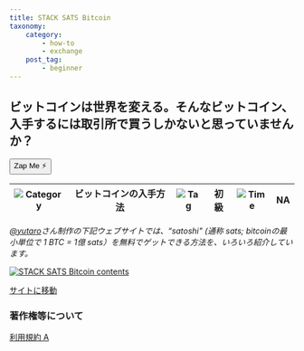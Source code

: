 ```yaml
---
title: STACK SATS Bitcoin
taxonomy:
    category:
        - how-to
        - exchange
    post_tag:
        - beginner
---
```


## ビットコインは世界を変える。そんなビットコイン、入手するには取引所で買うしかないと思っていませんか？

<button class="zap-button" data-npub="npub1wh69w45awqnlsxw7jt5tkymets87h6t4phplkx6ug2ht2qkssswswntjk0" data-relays="wss://relay.damus.io,wss://relay.snort.social,wss://nostr.wine,wss://relay.nostr.band">Zap Me ⚡</button>

|  ![Category](/_images/category.png)  |  ビットコインの入手方法  |  ![Tag](/_images/tag.png)  |  初級  | ![Time](/_images/timer.png)  |  NA  |
| ---- | ---- | ---- | ---- | ---- | ---- |

*[@yutaro](https://twitter.com/yutaro21jp)さん制作の下記ウェブサイトでは、“satoshi" (通称 sats; bitcoinの最小単位で 1 BTC = 1億 sats）を無料でゲットできる方法を、いろいろ紹介しています。*

[![STACK SATS Bitcoin contents](/_images/stack_sats_bitcoin_2.png)](https://stacksats.jp/)

[サイトに移動](https://stacksats.jp/)

### 著作権等について
[利用規約 A](http://lostinbitcoin.jp.testrs.jp/staging/copyright/#uaa) 
